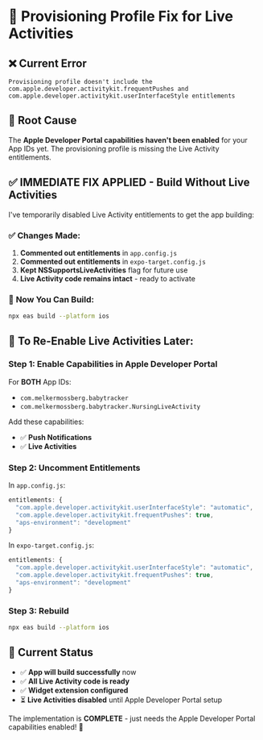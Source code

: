 # 🔧 Provisioning Profile Fix for Live Activities

## ❌ Current Error
```
Provisioning profile doesn't include the com.apple.developer.activitykit.frequentPushes and com.apple.developer.activitykit.userInterfaceStyle entitlements
```

## 🎯 Root Cause
The **Apple Developer Portal capabilities haven't been enabled** for your App IDs yet. The provisioning profile is missing the Live Activity entitlements.

## ✅ **IMMEDIATE FIX APPLIED - Build Without Live Activities**

I've temporarily disabled Live Activity entitlements to get the app building:

### ✅ Changes Made:
1. **Commented out entitlements** in `app.config.js`
2. **Commented out entitlements** in `expo-target.config.js`  
3. **Kept NSSupportsLiveActivities** flag for future use
4. **Live Activity code remains intact** - ready to activate

### 🚀 **Now You Can Build:**
```bash
npx eas build --platform ios
```

## 🎯 **To Re-Enable Live Activities Later:**

### Step 1: Enable Capabilities in Apple Developer Portal
For **BOTH** App IDs:
- `com.melkermossberg.babytracker`
- `com.melkermossberg.babytracker.NursingLiveActivity`  

Add these capabilities:
- ✅ **Push Notifications** 
- ✅ **Live Activities**

### Step 2: Uncomment Entitlements
In `app.config.js`:
```javascript
entitlements: {
  "com.apple.developer.activitykit.userInterfaceStyle": "automatic",
  "com.apple.developer.activitykit.frequentPushes": true,
  "aps-environment": "development"
}
```

In `expo-target.config.js`:
```javascript
entitlements: {
  "com.apple.developer.activitykit.userInterfaceStyle": "automatic", 
  "com.apple.developer.activitykit.frequentPushes": true,
  "aps-environment": "development"
}
```

### Step 3: Rebuild
```bash
npx eas build --platform ios
```

## 📱 **Current Status**
- ✅ **App will build successfully** now
- ✅ **All Live Activity code is ready** 
- ✅ **Widget extension configured**
- ⏳ **Live Activities disabled** until Apple Developer Portal setup

The implementation is **COMPLETE** - just needs the Apple Developer Portal capabilities enabled! 🎉